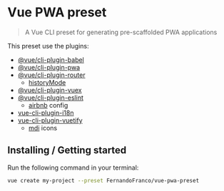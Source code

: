 # Vue PWA preset
> A Vue CLI preset for generating pre-scaffolded PWA applications

This preset use the plugins:
* [@vue/cli-plugin-babel](https://cli.vuejs.org/core-plugins/babel.html)
* [@vue/cli-plugin-pwa](https://cli.vuejs.org/core-plugins/pwa.html)
* [@vue/cli-plugin-router](https://router.vuejs.org/)
  * [historyMode](https://router.vuejs.org/guide/essentials/history-mode.html)
* [@vue/cli-plugin-vuex](https://vuex.vuejs.org/)
* [@vue/cli-plugin-eslint](https://eslint.vuejs.org/)
  * [airbnb](https://github.com/airbnb/javascript) config
* [vue-cli-plugin-i18n](https://kazupon.github.io/vue-i18n/)
* [vue-cli-plugin-vuetify](https://vuetifyjs.com/)
  * [mdi](https://materialdesignicons.com/) icons

## Installing / Getting started

Run the following command in your terminal:

```bash
vue create my-project --preset FernandoFranco/vue-pwa-preset
```
